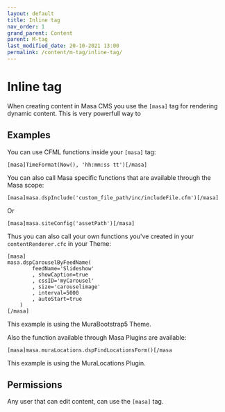 ```yaml
---
layout: default
title: Inline tag
nav_order: 1
grand_parent: Content
parent: M-tag
last_modified_date: 20-10-2021 13:00
permalink: /content/m-tag/inline-tag/
---
```


# Inline tag

When creating content in Masa CMS you use the `[masa]` tag for rendering dynamic content.
This is very powerfull way to

## Examples
You can use CFML functions inside your `[masa]` tag:

    [masa]TimeFormat(Now(), 'hh:mm:ss tt')[/masa]
    
You can also call Masa specific functions that are available through the Masa scope:
    
    [masa]masa.dspInclude('custom_file_path/inc/includeFile.cfm')[/masa]

Or

    [masa]masa.siteConfig('assetPath')[/masa]

Thus you can also call your own functions you've created in your `contentRenderer.cfc` in your Theme:

    [masa]
    masa.dspCarouselByFeedName(
			feedName='Slideshow'
			, showCaption=true
			, cssID='myCarousel'
			, size='carouselimage'
			, interval=5000
			, autoStart=true
		)
    [/masa]

This example is using the MuraBootstrap5 Theme.

Also the function available through Masa Plugins are available:

    [masa]masa.muraLocations.dspFindLocationsForm()[/masa

This example is using the MuraLocations Plugin.
## Permissions

Any user that can edit content, can use the `[masa]` tag.